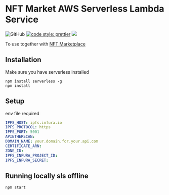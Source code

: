 # NFT Market AWS Serverless Lambda Service 

![GitHub](https://img.shields.io/github/license/silviopaganini/nft-market-service?style=round)
[![code style: prettier](https://img.shields.io/badge/code_style-prettier-ff69b4.svg?style=round)](https://github.com/prettier/prettier)
![](https://img.shields.io/badge/Typescript-💪-blue)

To use together with [NFT Marketplace](https://github.com/BestItPartner/nft_marketplace_opensea_react)

## Installation

Make sure you have serverless installed 

```
npm install serverless -g
npm install
```

## Setup

env file required

```yml
IPFS_HOST: ipfs.infura.io
IPFS_PROTOCOL: https
IPFS_PORT: 5001
APIETHERSCAN: 
DOMAIN_NAME: your.domain.for.your.api.com
CERTIFICATE_ARN: 
ZONE_ID: 
IPFS_INFURA_PROJECT_ID: 
IPFS_INFURA_SECRET:
```

## Running locally sls offline 

```
npm start
```
